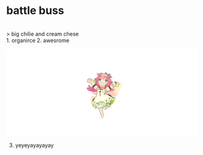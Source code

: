 # battle buss
<br>
  > big chilie and cream chese
<br>
1. organirce
2. awesrome 

![naaurtte](/pngs/screenshot.png)

3. yeyeyayayayay
